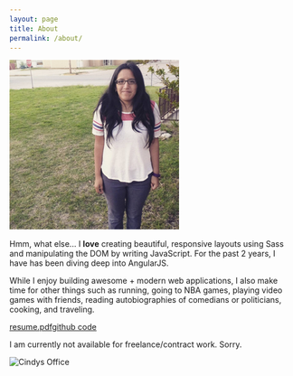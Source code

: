 ```yaml
---
layout: page
title: About
permalink: /about/
---
```


  <section class="row">
    <div class="col-md-4 col-sm-4 col-xs-12">
      <img src="/assets/cindy-about.jpg" alt="Cindy Juarez" class="top-space"/>
    </div>
    <div class="col-md-8 col-sm-8 col-xs-12">
      <p class="text-block top-space">Hmm, what else... I <strong class="text-pink">love</strong> creating beautiful, responsive layouts using Sass and manipulating the DOM by writing JavaScript. For the past 2 years, I have has been diving deep into AngularJS.</p>
      <p class="text-block">While I enjoy building awesome + modern web applications, I also make time for other things such as running, going to NBA games, playing video games with friends, reading autobiographies of comedians or politicians, cooking, and traveling.
      </p>
    </div>
  </section>
  <div class="row">
    <div class="col-md-4 col-sm-4 col-xs-12">
      <p class="xs-center text-center">
        <a href="http://sceendy.com/assets/pdf/resume-web.pdf" target="_blank" class="btn btn-blue">resume.pdf</a><a href="http://github.com/sceendy" class="btn btn-blue" target="_blank">github code</a>
      </p>
    </div>
    <div class="col-md-8 col-sm-8 col-xs-12">
      <p class="text-headline">I am currently not available for freelance/contract work. Sorry.</p>
    </div>
  </div>
  <img src="http://2.bp.blogspot.com/-vaDLqj6ZlOs/VXHeGAKE6dI/AAAAAAAAHZ8/MOMhq818sZ0/s1600/IMG_20150605_122800.jpg" alt="Cindys Office" class="top-space"/>
